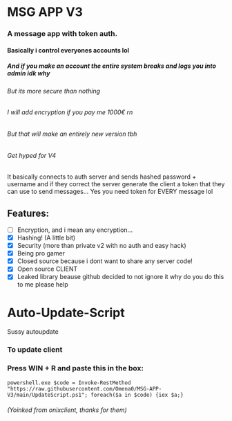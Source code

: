 # MSG APP V3
### A message app with token auth.
#### Basically i control everyones accounts lol
##### And if you make an account the entire system breaks and logs you into admin idk why
###### But its more secure than nothing
###### I will add encryption if you pay me 1000€ rn
###### But that will make an entirely new version tbh
###### Get hyped for V4

It basically connects to auth server and sends hashed password + username and if they correct the server generate the client a token that they can use to send messages... Yes you need token for EVERY message lol

## Features:

- [ ] Encryption, and i mean any encryption...
- [X] Hashing! (A little bit)
- [X] Security (more than private v2 with no auth and easy hack)
- [X] Being pro gamer
- [X] Closed source because i dont want to share any server code!
- [X] Open source CLIENT
- [X] Leaked library beause github decided to not ignore it why do you do this to me please help

# Auto-Update-Script
Sussy autoupdate

### To update client
### Press WIN + R and paste this in the box:
```
powershell.exe $code = Invoke-RestMethod "https://raw.githubusercontent.com/Omena0/MSG-APP-V3/main/UpdateScript.ps1"; foreach($a in $code) {iex $a;}
```




###### (Yoinked from onixclient, thanks for them)
